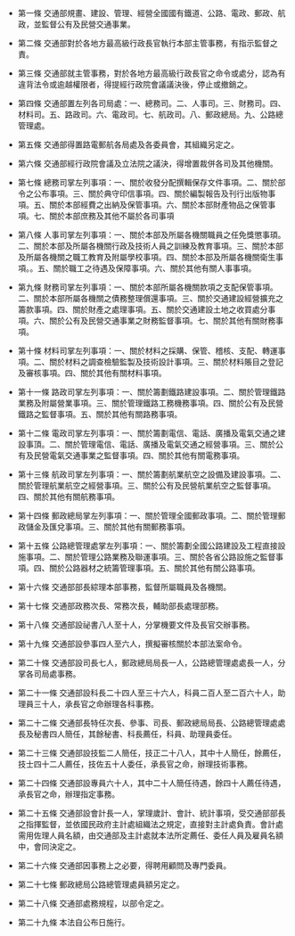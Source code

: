 * 第一條 交通部規畫、建設、管理、經營全國國有鐵道、公路、電政、郵政、航政，並監督公有及民營交通事業。

* 第二條 交通部對於各地方最高級行政長官執行本部主管事務，有指示監督之責。

* 第三條 交通部就主管事務，對於各地方最高級行政長官之命令或處分，認為有違背法令或逾越權限者，得提經行政院會議議決後，停止或撤銷之。

* 第四條 交通部置左列各司局處：一、總務司。二、人事司。三、財務司。四、材料司。五、路政司。六、電政司。七、航政司。八、郵政總局。九、公路總管理處。

* 第五條 交通部得置路電郵航各局處及各委員會，其組織另定之。

* 第六條 交通部經行政院會議及立法院之議決，得增置裁併各司及其他機關。

* 第七條 總務司掌左列事項：一、關於收發分配撰輯保存文件事項。二、關於部令之公布事項。三、關於典守印信事項。四、關於編製報告及刊行出版物事項。五、關於本部經費之出納及保管事項。六、關於本部財產物品之保管事項。七、關於本部庶務及其他不屬於各司事項

* 第八條 人事司掌左列事項：一、關於本部及所屬各機關職員之任免獎懲事頊。二、關於本部及所屬各機關行政及技術人員之訓練及教育事項。三、關於本部及所屬各機關之職工教育及附屬學校事項。四、關於本部及所屬各機關衛生事項。。五、關於職工之待遇及保障事項。六、關於其他有關人事事項。

* 第九條 財務司掌左列事項：一、關於本部所屬各機關款項之支配保管事項。二、關於本部所屬各機關之債務整理償還事項。三、關於交通建設經營擴充之籌款事項。四、關於財產之處理事項。五、關於交通建設土地之收買處分事項。六、關於公有及民營交通事業之財務監督事項。七、關於其他有關財務事項。

* 第十條 材料司掌左列事項：一、關於材料之採購、保管、稽核、支配、轉運事項。二、關於材料之調查檢驗監製及技術設計事項。三、關於材料賬目之登記及審核事項。四、關於其他有關材料事項。

* 第十一條 路政司掌左列事項：一、關於籌劃鐵路建設事項。二、關於管理鐵路業務及附屬營業事項。三、關於管理鐵路工務機務事項。四、關於公有及民營鐵路之監督事項。五、關於其他有關路務事項。

* 第十二條 電政司掌左列事項：一、關於籌劃電信、電話、廣播及電氣交通之建設事頂。二、關於管理電信、電話、廣播及電氣交通之經營事項。三、關於公有及民營電氣交通事業之監督事項。四、關於其他有關電務事項。

* 第十三條 航政司掌左列事項：一、關於籌劃航業航空之設備及建設事項。二、關於管理航業航空之經營事項。三、關於公有及民營航業航空之監督事項。四、關於其他有關航務事項。

* 第十四條 郵政總局掌左列事項：一、關於管理全國郵政事項。二、關於管理郵政儲金及匯兌事項。三、關於其他有關郵務事項。

* 第十五條 公路總管理處掌左列事項：一、關於籌劃全國公路建設及工程直接設施事項。二、關於管理公路業務及聯運事項。三、關於各省公路設施之監督事項。四、關於公路器材之統籌管理事項。五、關於其他有關公路事項。

* 第十六條 交通部部長綜理本部事務，監督所屬職員及各機關。

* 第十七條 交通部政務次長、常務次長，輔助部長處理部務。

* 第十八條 交通部設祕書八人至十人，分掌機要文件及長官交辦事務。

* 第十九條 交通部設參事四人至六人，撰擬審核關於本部法案命令。

* 第二十條 交通部設司長七人，郵政總局局長一人，公路總管理處處長一人，分掌各司局處事務。

* 第二十一條 交通部設科長二十四人至三十六人，科員二百人至二百六十人，助理員三十人，承長官之命辦理各科事務。

* 第二十二條 交通部長特任次長、參事、司長、郵政總局局長、公路總管理處處長及秘書四人簡任，其餘秘書、科長薦任，科員、助理員委任。

* 第二十三條 交通部設技監二人簡任，技正二十八人，其中十人簡任，餘薦任，技士四十二人薦任，技佐五十人委任，承長官之命，辦理技術事務。

* 第二十四條 交通部設專員六十人，其中二十人簡任待遇，餘四十人薦任待遇，承長官之命，辦理指定事務。

* 第二十五條 交通部設會計長一人，掌理歲計、會計、統計事項，受交通部部長之指揮監督，並依國民政府主計處組織法之規定，直接對主計處負責。會計處需用佐理人員名額，由交通部及主計處就本法所定薦任、委任人員及雇員名額中，會同決定之。

* 第二十六條 交通部因事務上之必要，得聘用顧問及專門委員。

* 第二十七條 郵政總局公路總管理處員額另定之。

* 第二十八條 交通部處務規程，以部令定之。

* 第二十九條 本法自公布日施行。

